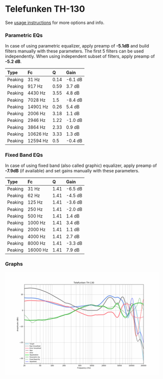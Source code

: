 # Telefunken TH-130
See [usage instructions](https://github.com/jaakkopasanen/AutoEq#usage) for more options and info.

### Parametric EQs
In case of using parametric equalizer, apply preamp of **-5.1dB** and build filters manually
with these parameters. The first 5 filters can be used independently.
When using independent subset of filters, apply preamp of **-5.2 dB**.

| Type    | Fc       |    Q | Gain    |
|:--------|:---------|:-----|:--------|
| Peaking | 31 Hz    | 0.14 | -6.1 dB |
| Peaking | 917 Hz   | 0.59 | 3.7 dB  |
| Peaking | 4430 Hz  | 3.55 | 4.8 dB  |
| Peaking | 7028 Hz  | 1.5  | -8.4 dB |
| Peaking | 14901 Hz | 0.26 | 5.4 dB  |
| Peaking | 2006 Hz  | 3.18 | 1.1 dB  |
| Peaking | 2946 Hz  | 1.22 | -1.0 dB |
| Peaking | 3864 Hz  | 2.33 | 0.9 dB  |
| Peaking | 10626 Hz | 3.33 | 1.3 dB  |
| Peaking | 12594 Hz | 0.5  | -0.4 dB |

### Fixed Band EQs
In case of using fixed band (also called graphic) equalizer, apply preamp of **-7.9dB**
(if available) and set gains manually with these parameters.

| Type    | Fc       |    Q | Gain    |
|:--------|:---------|:-----|:--------|
| Peaking | 31 Hz    | 1.41 | -6.5 dB |
| Peaking | 62 Hz    | 1.41 | -4.5 dB |
| Peaking | 125 Hz   | 1.41 | -3.6 dB |
| Peaking | 250 Hz   | 1.41 | -2.0 dB |
| Peaking | 500 Hz   | 1.41 | 1.4 dB  |
| Peaking | 1000 Hz  | 1.41 | 3.4 dB  |
| Peaking | 2000 Hz  | 1.41 | 1.1 dB  |
| Peaking | 4000 Hz  | 1.41 | 2.7 dB  |
| Peaking | 8000 Hz  | 1.41 | -3.3 dB |
| Peaking | 16000 Hz | 1.41 | 7.9 dB  |

### Graphs
![](./Telefunken%20TH-130.png)